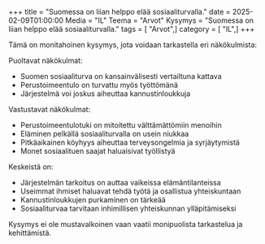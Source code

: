 +++
title = "Suomessa on liian helppo elää sosiaaliturvalla."
date = 2025-02-09T01:00:00
Media = "IL"
Teema = "Arvot"
Kysymys = "Suomessa on liian helppo elää sosiaaliturvalla."
tags = [ "Arvot",]
category = [ "IL",]
+++

Tämä on monitahoinen kysymys, jota voidaan tarkastella eri näkökulmista:

Puoltavat näkökulmat:
- Suomen sosiaaliturva on kansainvälisesti vertailtuna kattava
- Perustoimeentulo on turvattu myös työttömänä
- Järjestelmä voi joskus aiheuttaa kannustinloukkuja

Vastustavat näkökulmat:
- Perustoimeentulotuki on mitoitettu välttämättömiin menoihin
- Eläminen pelkällä sosiaaliturvalla on usein niukkaa
- Pitkäaikainen köyhyys aiheuttaa terveysongelmia ja syrjäytymistä
- Monet sosiaalituen saajat haluaisivat työllistyä

Keskeistä on:
- Järjestelmän tarkoitus on auttaa vaikeissa elämäntilanteissa
- Useimmat ihmiset haluavat tehdä työtä ja osallistua yhteiskuntaan
- Kannustinloukkujen purkaminen on tärkeää
- Sosiaaliturvaa tarvitaan inhimillisen yhteiskunnan ylläpitämiseksi

Kysymys ei ole mustavalkoinen vaan vaatii monipuolista tarkastelua ja kehittämistä.